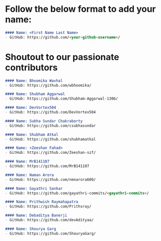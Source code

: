 # Follow the below format to add your name:

<!---copy from line 4 till line 7--->
```markdown
#### Name: <First Name Last Name>
- GitHub: https://github.com/<your-github-username>/
```

# Shoutout to our passionate contributors

```markdown
#### Name: Bhoomika Wavhal
- GitHub: https://github.com/wbhoomika/

#### Name: Shubham Aggarwal
- GitHub: https://github.com/Shubham-Aggarwal-1306/
```

```markdown
#### Name: DevVortex504
- GitHub: https://github.com/DevVortex504
```

```markdown
#### Name: Subha Sundar Chakraborty
- GitHub: https://github.com/csubhasundar
```

```markdown
#### Name: Shubham Atkal
- GitHub: https://github.com/shubhamatkal
```

```markdown
#### Name: <Zeeshan Fahad>
- GitHub: https://github.com/Zeeshan-szf/
```

```markdown
#### Name: MrB141107
- GitHub: https://github.com/MrB141107
```

```markdown
#### Name: Naman Arora
- GitHub: https://github.com/nmnarora600/
```

```markdown
#### Name: Gayathri Sankar
- GitHub: https://github.com/gayathri-commits/<gayathri-commits>/
```

```markdown
#### Name: Prithwish Raymahapatra
- GitHub: https://github.com/Prithsray/
```
```markdown
#### Name: Debaditya Banerji
- GitHub: https://github.com/devAdityaa/
```


```markdown
#### Name: Shourya Garg
- GitHub: https://github.com/ShouryaGarg/
```
